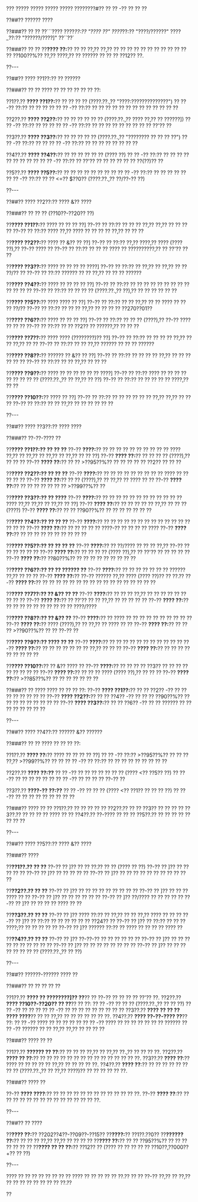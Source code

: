 ??? ????? ????? ????? ????? ????????#?? ?? ?? -?? ?? ?? ??

??##?? ?????? ????

??###?? ?? ??
??```????
????_??:?? "???? ??"
????_??:?? "????/??????"
????_??:?? "??????/????]"
??``??`

??###?? ?? ??
??**???? ??:**?? ?? ?? ??,?? ??,?? ?? ?? ?? ?? ?? ?? ?? ?? ?? ?? ?? ?? ??100??%?? ??,?? ????,?? ?? ?????? ?? ?? ?? ??12?? ??.

??---

??##?? ???? ??1??:?? ?? ??????

??###?? ?? ??
???? ?? ?? ?? ?? ?? ?? ??:

??1??.?? **???? ??1??:**?? ?? ?? ?? ?? (????.??.,?? "????:\????????\??????")
??  ?? -?? ??:?? ?? ?? ?? ??
??  ?? -?? ??:?? ?? ?? ?? ?? ?? ?? ?? ?? ?? ?? ?? ?? ??

??2??.?? **???? ??2??:**?? ?? ?? ?? ?? ?? ?? (????.??.,?? ???? ??,?? ?? ??????])
??  ?? -?? ??:?? ?? ?? ??
??  ?? -?? ??:?? ?? ?? ?? ?? ?? ?? ?? ?? ?? ??'?? ??

??3??.?? **???? ??3??:**?? ?? ?? ?? ?? ?? (????.??.,?? "???????? ?? ?? ?? ??")
??  ?? -?? ??:?? ?? ??
??  ?? -?? ??:?? ?? ?? ?? ?? ?? ?? ?? ??

??4??.?? **???? ??4??:**?? ?? ?? ?? ?? ?? ?? (???? ??)
??  ?? -?? ??:?? ?? ?? ?? ?? ?? ?? ?? ?? ??
??  ?? -?? ??:?? ?? ??'?? ?? ?? ?? ?? ?? ?? ??(??)?? ??

??5??.?? **???? ??5??:**?? ?? ?? ?? ?? ?? ?? ?? ??
??  ?? -?? ??:?? ?? ?? ?? ?? ??
??  ?? -?? ??:?? ?? ?? <=?? $??0?? (????.??.,?? ??/??-?? ??)

??---

??##?? ???? ??2??:?? ???? &?? ????

??###?? ?? ?? ?? (??10??-??20?? ??)

??**???? ??1??:**?? ???? ?? ?? ?? ??]
??-?? ?? ??:?? ?? ?? ?? ??,?? ??,?? ?? ?? ?? ??
??-?? ?? ??:?? ???? ??,?? ???? ?? ?? ?? ?? ??,?? ?? ?? ??

??**???? ??2??:**?? ???? ?? &?? ?? ??]
??-?? ?? ??:?? ??,?? ????,?? ???? (???? ??),?? ??-?? ???? ??
??-?? ?? ??:?? ?? ?? ?? ???? ?? ??????????,?? ?? ??'?? ?? ??

??**???? ??3??:**?? ???? ?? ?? ?? ?? ????]
??-?? ?? ??:?? ?? ??,?? ?? ??,?? ?? ?? ??/?? ??
??-?? ?? ??:?? ?????? ?? ?? ??,?? ?? ?? ?? ??????

??**???? ??4??:**?? ???? ?? ?? ?? ?? ??]
??-?? ?? ??:?? ?? ?? ?? ?? ?? ?? ?? ?? ?? ?? ?? ?? ??
??-?? ?? ??:?? ?? ?? ?? ?? (????.??.,?? ??),?? ?? ?? ?? ?? ?? ??

??**???? ??5??:**?? ???? ???? ?? ??]
??-?? ?? ??:?? ?? ?? ??,?? ?? ?? ???? ?? ?? ?? ??/??
??-?? ?? ??:?? ?? ?? ?? ??,?? ?? ?? ?? ?? ??270??01??

??**???? ??6??:**?? ???? ?? ?? ?? ??]
??-?? ?? ??:?? ?? ?? ?? (????),?? ??-?? ???? ?? ?? ??
??-?? ?? ??:?? ?? ?? ??2?? ?? ??????,?? ?? ?? ??

??**???? ??7??:**?? ???? ???? (????????)?? ??]
??-?? ?? ??:?? ?? ?? ?? ?? ??,?? ?? ?? ??,?? ?? ??
??-?? ?? ??:?? ?? ?? ??,?? ?????? ?? ?? ?? ??????

??**???? ??8??:**?? ?????? ?? &?? ?? ??]
??-?? ?? ??:?? ?? ?? ?? ?? ??,?? ?? ?? ?? ?? ?? ??
??-?? ?? ??:?? ?? ?? ??,?? ?? ?? ??

??**???? ??9??:**?? ???? ?? ?? ?? ?? ?? ?? ????]
??-?? ?? ??:?? ???? ?? ?? ?? ?? ?? ?? ?? ?? ?? (????.??.,?? ?? ??,?? ?? ??)
??-?? ?? ??:?? ?? ?? ?? ?? ?? ????,?? ?? ??

??**???? ??10??:**?? ???? ?? ??]
??-?? ?? ??:?? ?? ?? ?? ?? ?? ?? ??,?? ??,?? ?? ?? ??
??-?? ?? ??:?? ?? ?? ??,?? ?? ?? ?? ?? ?? ??

??---

??##?? ???? ??3??:?? ???? ????

??###?? ??-??-???? ??

??**???? ??1??:?? ?? ?? ??**
??-?? **????:**?? ?? ?? ?? ?? ?? ?? ?? ?? ?? ?? ???? ??,?? ?? ??,?? ?? ??,?? ?? ??,?? ?? ?? ??]
??-?? **???? ??:**?? ?? ?? ?? ?? (????),?? ?? ?? ??
??-?? **???? ??:**?? ?? ?? >??95??%?? ?? ?? ?? ?? ?? ??2?? ?? ?? ??

??**???? ??2??:?? ?? ?? ??**
??-?? **????:**?? ?? ?? ?? ?? ?? ?? ?? ?? ?? ???? ?? ?? ?? ?? ??
??-?? **???? ??:**?? ?? ?? (????),?? ?? ??,?? ?? ???? ?? ??
??-?? **???? ??:**?? ?? ?? ?? ?? ?? ?? ?? >??99??%?? ??

??**???? ??3??:?? ?? ????**
??-?? **????:**?? ?? ?? ?? ?? ?? ?? ?? ?? ?? ?? ?? ?? ???? ??,?? ??,?? ?? ??,?? ?? ??]
??-?? **???? ??:**?? ?? ?? ?? ?? ?? ??,?? ?? ?? ?? (????)
??-?? **???? ??:**?? ?? ?? ??90??%?? ?? ?? ?? ?? ?? ?? ??

??**???? ??4??:?? ?? ?? ??**
??-?? **????:**?? ?? ?? ?? ?? ?? ?? ?? ?? ?? ?? ?? ?? ?? ?? ?? ??
??-?? **???? ??:**?? ?? ?? ?? ?? ?? ????-?? ?? ?? ?? ?? ????
??-?? **???? ??:**?? ?? ?? ?? ?? ?? ?? ?? ?? ?? ??

??**???? ??5??:?? ?? ?? ?? ??**
??-?? **????:**?? ?? ??/???? ?? ?? ?? ??,?? ??-?? ?? ?? ?? ?? ?? ??
??-?? **???? ??:**?? ?? ?? ?? ?? (???? ??),?? ?? ??'?? ?? ?? ?? ?? ??
??-?? **???? ??:**?? ??80??%?? ?? ?? ?? ?? ?? ?? ?? ?? ??

??**???? ??6??:?? ?? ?? ?????? ??**
??-?? **????:**?? ?? ?? ?? ?? ?? ?? ?? ?????? ??,?? ?? ?? ??
??-?? **???? ??:**?? ??-?? ?????? ??,?? ???? (???? ??)?? ?? ??.??
??-?? **???? ??:**?? ?? ?? ?? ?? ?? ?? ?? ?? ?? ?? ?? ?? ?? ?? ?? ?? ??

??**???? ??7??:?? ?? &?? ?? ??**
??-?? **????:**?? ?? ?? ?? ??,?? ?? ?? ?? ?? ?? ?? ?? ?? ??
??-?? **???? ??:**?? ?? ??'?? ?? ?? ??,?? ?? ?? ?? ?? ??
??-?? **???? ??:**?? ?? ?? ?? ?? ?? ?? ?? ?? ?? ?? ????/????

??**???? ??8??:?? ?? &?? ??**
??-?? **????:**?? ?? ???? ?? ?? ?? ?? ?? ?? ?? ?? ?? ??
??-?? **???? ??:**?? ???? (????),?? ?? ??,?? ?? ???? ?? ??
??-?? **???? ??:**?? ?? ?? ?? >??90??%?? ?? ?? ??-?? ??

??**???? ??9??:?? ???? ?? ??**
??-?? **????:**?? ?? ?? ?? ?? ?? ?? ?? ?? ?? ?? ??
??-?? **???? ??:**?? ?? ?? ?? ?? ?? ?? ?? ??,?? ?? ?? ??
??-?? **???? ??:**?? ?? ?? ?? ?? ?? ?? ?? ?? ??

??**???? ??10??:**?? ?? &?? ???? ??
??-?? **????:**?? ?? ?? ?? ?? ??3?? ?? ?? ?? ?? ?? ?? ?? ?? ??
??-?? **???? ??:**?? ?? ?? ?? ???? (???? ??),?? ?? ?? ??
??-?? **???? ??:**?? >??85??%?? ?? ?? ?? ?? ?? ?? ??

??###?? ?? ????
???? ?? ?? ?? ??:
??-?? **???? ??1??:**?? ?? ?? ??2?? -?? ?? ?? ?? ?? ?? ?? ?? ??
??-?? **???? ??2??:**?? ?? ?? ??4?? -?? ?? ?? ?? ??90??%?? ?? ?? ?? ?? ?? ?? ?? ?? ??
??-?? **???? ??3??:**?? ?? ?? ??6?? -?? ?? ?? ?????? ?? ?? ?? ?? ?? ?? ?? ??

??---

??##?? ???? ??4??:?? ?????? &?? ??????

??###?? ?? ??
???? ?? ?? ?? ??:

??1??.?? **???? ??:**?? ???? ?? ?? ?? ?? ??]
??  ?? -?? ??:?? >??95??%?? ?? ?? ?? ??,?? >??99??%?? ?? ??
??  ?? -?? ?? ??:?? ?? ?? ?? ?? ?? ?? ?? ?? ??

??2??.?? **???? ??:??**
??  ?? -?? ?? ?? ?? ?? ?? ?? ?? (???? <?? ??5?? ??)
??  ?? -?? ?? ?? ?? ?? ?? ??
??  ?? -?? ?? ?? ?? ?? ??-?? ??

??3??.?? **????-?? ??:??**
??  ?? -?? ?? ?? ?? (???? <?? ??1?? ?? ?? ?? ??)
??  ?? -?? ?? ?? ?? ?? ?? ?? ?? ?? ??

??###?? ???? ?? ??
??1??.?? ?? ?? ?? ?? ??
??2??.?? ?? ?? ??3?? ?? ?? ?? ??
??3??.?? ?? ?? ?? ?? ???? ?? ??
??4??.?? ??-???? ?? ?? ??
??5??.?? ?? ?? ?? ?? ?? ?? ?? ??

??---

??##?? ???? ??5??:?? ???? &?? ????

??###?? ????

??**??1??.?? ?? ??**
??-?? ?? ]?? ?? ?? ??.?? ?? ?? (???? ?? ??)
??-?? ?? ]?? ?? ?? ?? ?? ??
??-?? ?? ]?? ?? ?? ?? ?? ??
??-?? ?? ]?? ?? ?? ?? ?? ?? ?? ?? ?? ?? ?? ??

??**??2??.?? ?? ??**
??-?? ?? ]?? ?? ?? ?? ?? ?? ?? ?? ?? ??
??-?? ?? ]?? ?? ?? ?? ???? ?? ??
??-?? ?? ]?? ?? ?? ?? ?? ?? ??
??-?? ?? ]?? ??/???? ?? ?? ?? ?? ??
??-?? ?? ]?? ?? ?? ?? ?? ???? ?? ??

??**??3??.?? ?? ??**
??-?? ?? ]?? ???? ??:?? ?? ??,?? ?? ?? ??,?? ???? ?? ?? ??
??-?? ?? ]?? ?? ??:?? ?? ?? ?? ?? ?? ?? ??24?? ??
??-?? ?? ]?? ?? ??:?? ?? ?? ?? ????;?? ?? ?? ?? ?? ??
??-?? ?? ]?? ?????? ??:?? ?? ???? ?? ?? ?? ?? ???? ??

??**??4??.?? ?? ??**
??-?? ?? ]?? ??-??-?? ?? ?? ?? ?? ?? ??
??-?? ?? ]?? ?? ?? ?? ?? ?? ?? ?? ?? ?? ??
??-?? ?? ]?? ?? ?? ?? ?? ?? ?? ?? ??
??-?? ?? ]?? ?? ?? ?? ?? ?? ?? ?? ?? (????.??.,?? ?? ??)

??---

??##?? ??????-?????? ???? ??

??###?? ?? ?? ?? ?? ??

??1??.?? **???? ?? ????????]?? ??**?? ?? ??-?? ?? ?? ?? ?? ??'?? ??.
??2??.?? **???? ??10??-??20?? ?? ??**?? ?? ??:
??  ?? -?? ?? ?? ?? (????.??.,?? ?? ?? ??)
??  ?? -?? ?? ?? ??
??  ?? -?? ?? ?? ?? ?? ?? ?? ?? ?? ??
??3??.?? **???? ?? ?? ?? ???? ????**?? ?? ?? ??,?? ?? ?? ?? ?? ?? ?? ??.
??4??.?? **???? ??-??-???? ??**?? ??:
??  ?? -?? ???? ?? ?? ?? ?? ??
??  ?? -?? ???? ?? ?? ?? ?? ?? ?? ?? ??????
??  ?? -?? ?????? ?? ?? ??,?? ??,?? ?? ?? ?? ??

??###?? ???? ?? ??

??1??.?? **?????? ?? ??**:?? ?? ?? ?? ??,?? ?? ??,?? ??.,?? ?? ?? ?? ??.
??2??.?? **???? ?? ??**:?? ?? ?? ?? ?? ?? ?? ?? ?? ?? ?? ?? ?? ?? ?? ??.
??3??.?? **???? ??**:?? ???? ?? ?? ?? ?? ?? ??,?? ?? ?? ?? ?? ??.
??4??.?? **???? ??**:?? ?? ?? ?? ?? ?? ?? ?? ?? (????.??.,?? ?? ??,?? ????)?? ?? ?? ?? ?? ?? ??.

??###?? ???? ??

??-?? **???? ????**:?? ?? ?? ?? ?? ?? ?? ?? ?? ?? ?? ?? ?? ??.
??-?? **???? ??**:?? ?? ?? ?? ?? ?? ?? ?? ?? ?? ?? ?? ?? ?? ?? ??.

??---

??##?? ?? ????

??**???? ??:**?? ??202??4??-??09??-??15??
??**????:**?? ??1??.??0??
??**?????? ??:**?? ?? ?? ?? ??,?? ??,?? ?? ?? ?? ??
??**???? ??:**?? ?? ?? ??95??%?? ?? ?? ?? ?? ?? ?? ??
??**???? ?? ?? ??:**?? ??12?? ?? (???? ?? ?? ?? ?? ?? ??10??,??000??+?? ?? ??)

??---

???? ?? ?? ?? ?? ?? ?? ?? ?? ???? ?? ?? ?? ?? ?? ??.?? ?? ?? ??-?? ??,?? ?? ??,?? ?? ?? ?? ?? ?? ?? ?? ?? ??.??

??